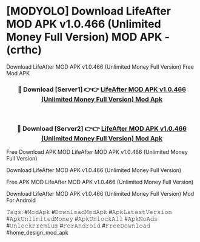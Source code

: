 # [MODYOLO] Download LifeAfter MOD APK v1.0.466 (Unlimited Money Full Version) MOD APK - (crthc)
Download LifeAfter MOD APK v1.0.466 (Unlimited Money Full Version) Free Mod APK

<div align="center">
<h3>🔴 Download [Server1] 👉👉 <a href="https://apk-comot.site?title=LifeAfter_MOD_APK_v1.0.466_(Unlimited_Money_Full_Version)">LifeAfter MOD APK v1.0.466 (Unlimited Money Full Version) Mod Apk</a></h3><br>

<h3>🔴 Download [Server2] 👉👉 <a href="https://apk-comot.site?title=LifeAfter_MOD_APK_v1.0.466_(Unlimited_Money_Full_Version)">LifeAfter MOD APK v1.0.466 (Unlimited Money Full Version) Mod Apk</a></h3>
</div>


Free Download APK MOD LifeAfter MOD APK v1.0.466 (Unlimited Money Full Version)

Download LifeAfter MOD APK v1.0.466 (Unlimited Money Full Version) 

Free APK MOD LifeAfter MOD APK v1.0.466 (Unlimited Money Full Version) 

Download LifeAfter MOD APK v1.0.466 (Unlimited Money Full Version) Mod For Android

𝚃𝚊𝚐𝚜: #𝙼𝚘𝚍𝙰𝚙𝚔 #𝙳𝚘𝚠𝚗𝚕𝚘𝚊𝚍𝙼𝚘𝚍𝙰𝚙𝚔 #𝙰𝚙𝚔𝙻𝚊𝚝𝚎𝚜𝚝𝚅𝚎𝚛𝚜𝚒𝚘𝚗 #𝙰𝚙𝚔𝚄𝚗𝚕𝚒𝚖𝚒𝚝𝚎𝚍𝙼𝚘𝚗𝚎𝚢 #𝙰𝚙𝚔𝚄𝚗𝚕𝚘𝚌𝚔𝙰𝚕𝚕 #𝙰𝚙𝚔𝙽𝚘𝙰𝚍𝚜 #𝚄𝚗𝚕𝚘𝚌𝚔𝙿𝚛𝚎𝚖𝚒𝚞𝚖 #𝙵𝚘𝚛𝙰𝚗𝚍𝚛𝚘𝚒𝚍 #𝙵𝚛𝚎𝚎𝙳𝚘𝚠𝚗𝚕𝚘𝚊𝚍 #home_design_mod_apk